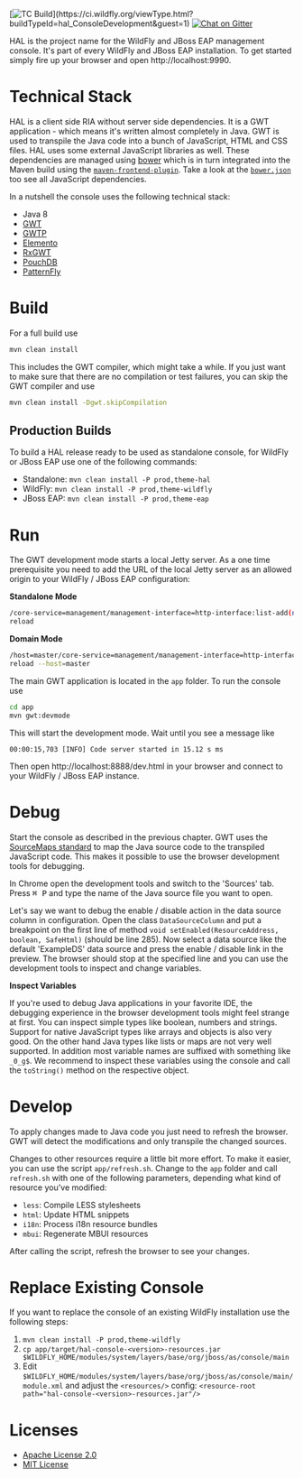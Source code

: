 [![TC Build](https://ci.wildfly.org/app/rest/builds/buildType:(id:hal_ConsoleDevelopment)/statusIcon.svg)](https://ci.wildfly.org/viewType.html?buildTypeId=hal_ConsoleDevelopment&guest=1) [![Chat on Gitter](https://badges.gitter.im/hal/console.svg)](https://gitter.im/hal/console)

HAL is the project name for the WildFly and JBoss EAP management console. It's part of every WildFly and JBoss EAP installation. To get started simply fire up your browser and open http://localhost:9990. 


# Technical Stack

HAL is a client side RIA without server side dependencies. It is a GWT application - which means it's written almost completely in Java. GWT is used to transpile the Java code into a bunch of JavaScript, HTML and CSS files. HAL uses some external JavaScript libraries as well. These dependencies are managed using [bower](https://bower.io/) which is in turn integrated into the Maven build using the [`maven-frontend-plugin`](https://github.com/eirslett/frontend-maven-plugin). Take a look at the [`bower.json`](https://github.com/hal/console/blob/develop/app/bower.json) too see all JavaScript dependencies.

In a nutshell the console uses the following technical stack:

- Java 8
- [GWT](http://www.gwtproject.org/) 
- [GWTP](https://dev.arcbees.com/gwtp/)
- [Elemento](https://github.com/hal/elemento)
- [RxGWT](https://github.com/intendia-oss/rxgwt)
- [PouchDB](https://pouchdb.com/)
- [PatternFly](https://www.patternfly.org/)

# Build

For a full build use 

```bash
mvn clean install
``` 

This includes the GWT compiler, which might take a while. If you just want to make sure that there are no compilation or test failures, you can skip the GWT compiler and use

```bash
mvn clean install -Dgwt.skipCompilation
``` 

## Production Builds

To build a HAL release ready to be used as standalone console, for WildFly or JBoss EAP use one of the following commands:

- Standalone: `mvn clean install -P prod,theme-hal`
- WildFly: `mvn clean install -P prod,theme-wildfly`
- JBoss EAP: `mvn clean install -P prod,theme-eap`

# Run

The GWT development mode starts a local Jetty server. As a one time prerequisite you need to add the URL of the local Jetty server as an allowed origin to your WildFly / JBoss EAP configuration: 

**Standalone Mode**

```bash
/core-service=management/management-interface=http-interface:list-add(name=allowed-origins,value=http://localhost:8888)
reload
```
**Domain Mode**

```bash
/host=master/core-service=management/management-interface=http-interface:list-add(name=allowed-origins,value=http://localhost:8888)
reload --host=master
``` 
 
The main GWT application is located in the `app` folder. To run the console use

```bash
cd app
mvn gwt:devmode
```

This will start the development mode. Wait until you see a message like 

```
00:00:15,703 [INFO] Code server started in 15.12 s ms
```

Then open http://localhost:8888/dev.html in your browser and connect to your WildFly / JBoss EAP instance. 

# Debug

Start the console as described in the previous chapter. GWT uses the [SourceMaps standard](https://docs.google.com/document/d/1U1RGAehQwRypUTovF1KRlpiOFze0b-_2gc6fAH0KY0k/edit?usp=sharing) to map the Java source code to the transpiled JavaScript code. This makes it possible to use the browser development tools for debugging.

In Chrome open the development tools and switch to the 'Sources' tab. Press <kbd>⌘ P</kbd> and type the name of the Java source file you want to open. 

Let's say we want to debug the enable / disable action in the data source column in configuration. Open the class `DataSourceColumn` and put a breakpoint on the first line of method `void setEnabled(ResourceAddress, boolean, SafeHtml)` (should be line 285). Now select a data source like the default 'ExampleDS' data source and press the enable / disable link in the preview. The browser should stop at the specified line and you can use the development tools to inspect and change variables. 

**Inspect Variables**

If you're used to debug Java applications in your favorite IDE, the debugging experience in the browser development tools might feel strange at first. You can inspect simple types like boolean, numbers and strings. Support for native JavaScript types like arrays and objects is also very good. On the other hand Java types like lists or maps are not very well supported. In addition most variable names are suffixed with something like `_0_g$`. We recommend to inspect these variables using the console and call the `toString()` method on the respective object.    

# Develop

To apply changes made to Java code you just need to refresh the browser. GWT will detect the modifications and only transpile the changed sources. 

Changes to other resources require a little bit more effort. To make it easier, you can use the script `app/refresh.sh`. Change to the `app` folder and call `refresh.sh` with one of the following parameters, depending what kind of resource you've modified:

- `less`: Compile LESS stylesheets
- `html`: Update HTML snippets
- `i18n`: Process i18n resource bundles
- `mbui`: Regenerate MBUI resources

After calling the script, refresh the browser to see your changes. 

# Replace Existing Console

If you want to replace the console of an existing WildFly installation use the following steps:

1. `mvn clean install -P prod,theme-wildfly`
1. `cp app/target/hal-console-<version>-resources.jar $WILDFLY_HOME/modules/system/layers/base/org/jboss/as/console/main`
1. Edit `$WILDFLY_HOME/modules/system/layers/base/org/jboss/as/console/main/module.xml` and adjust the `<resources/>` config: `<resource-root path="hal-console-<version>-resources.jar"/>`

# Licenses

* [Apache License 2.0](http://repository.jboss.org/licenses/apache-2.0.txt)
* [MIT License](http://repository.jboss.org/licenses/mit.txt)

